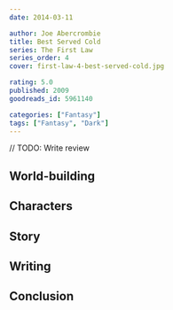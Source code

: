 ```yaml
---
date: 2014-03-11

author: Joe Abercrombie
title: Best Served Cold
series: The First Law
series_order: 4
cover: first-law-4-best-served-cold.jpg

rating: 5.0
published: 2009
goodreads_id: 5961140

categories: ["Fantasy"]
tags: ["Fantasy", "Dark"]
---
```


// TODO: Write review

<!--more-->

## World-building

## Characters

## Story

## Writing

## Conclusion
